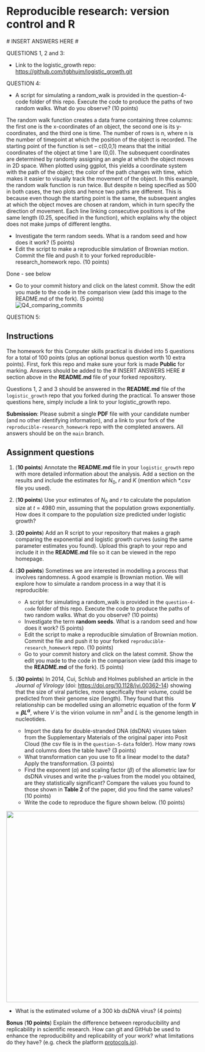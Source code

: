 # Reproducible research: version control and R

\# INSERT ANSWERS HERE #

QUESTIONS 1, 2 and 3:  
* Link to the logistic_growth repo: https://github.com/tgbhujm/logistic_growth.git  

QUESTION 4:
* A script for simulating a random_walk is provided in the question-4-code folder of this repo. Execute the code to produce the paths of two random walks. What do you observe? (10 points)
  
The random walk function creates a data frame containing three columns: the first one is the x-coordinates of an object, the second one is its y-coordinates, and the third one is time. The number of rows is n, where n is the number of timepoint at which the position of the object is recorded. The starting point of the function is set – c(0,0,1) means that the initial coordinates of the object at time 1 are (0,0). The subsequent coordinates are determined by randomly assigning an angle at which the object moves in 2D space. When plotted using ggplot, this yields a coordinate system with the path of the object; the color of the path changes with time, which makes it easier to visually track the movement of the object.
In this example, the random walk function is run twice. But despite n being specified as 500 in both cases, the two plots and hence two paths are different. This is because even though the starting point is the same, the subsequent angles at which the object moves are chosen at random, which in turn specify the direction of movement. Each line linking consecutive positions is of the same length (0.25, specified in the function), which explains why the object does not make jumps of different lengths.
* Investigate the term random seeds. What is a random seed and how does it work? (5 points)  
* Edit the script to make a reproducible simulation of Brownian motion. Commit the file and push it to your forked reproducible-research_homework repo. (10 points)  

Done - see below  
* Go to your commit history and click on the latest commit. Show the edit you made to the code in the comparison view (add this image to the README.md of the fork). (5 points)  
![Q4_comparing_commits](https://github.com/tgbhujm/reproducible-research_homework/assets/150151014/fd94e31b-4b1a-406f-9a1a-54d7fe0ef0d8)


QUESTION 5:

## Instructions

The homework for this Computer skills practical is divided into 5 questions for a total of 100 points (plus an optional bonus question worth 10 extra points). First, fork this repo and make sure your fork is made **Public** for marking. Answers should be added to the # INSERT ANSWERS HERE # section above in the **README.md** file of your forked repository.

Questions 1, 2 and 3 should be answered in the **README.md** file of the `logistic_growth` repo that you forked during the practical. To answer those questions here, simply include a link to your logistic_growth repo.

**Submission**: Please submit a single **PDF** file with your candidate number (and no other identifying information), and a link to your fork of the `reproducible-research_homework` repo with the completed answers. All answers should be on the `main` branch.

## Assignment questions 

1) (**10 points**) Annotate the **README.md** file in your `logistic_growth` repo with more detailed information about the analysis. Add a section on the results and include the estimates for $N_0$, $r$ and $K$ (mention which *.csv file you used).
   
2) (**10 points**) Use your estimates of $N_0$ and $r$ to calculate the population size at $t$ = 4980 min, assuming that the population grows exponentially. How does it compare to the population size predicted under logistic growth? 

3) (**20 points**) Add an R script to your repository that makes a graph comparing the exponential and logistic growth curves (using the same parameter estimates you found). Upload this graph to your repo and include it in the **README.md** file so it can be viewed in the repo homepage.
   
4) (**30 points**) Sometimes we are interested in modelling a process that involves randomness. A good example is Brownian motion. We will explore how to simulate a random process in a way that it is reproducible:

   - A script for simulating a random_walk is provided in the `question-4-code` folder of this repo. Execute the code to produce the paths of two random walks. What do you observe? (10 points)
   - Investigate the term **random seeds**. What is a random seed and how does it work? (5 points)
   - Edit the script to make a reproducible simulation of Brownian motion. Commit the file and push it to your forked `reproducible-research_homework` repo. (10 points)
   - Go to your commit history and click on the latest commit. Show the edit you made to the code in the comparison view (add this image to the **README.md** of the fork). (5 points)

5) (**30 points**) In 2014, Cui, Schlub and Holmes published an article in the *Journal of Virology* (doi: https://doi.org/10.1128/jvi.00362-14) showing that the size of viral particles, more specifically their volume, could be predicted from their genome size (length). They found that this relationship can be modelled using an allometric equation of the form **$`V = \beta L^{\alpha}`$**, where $`V`$ is the virion volume in nm<sup>3</sup> and $`L`$ is the genome length in nucleotides.

   - Import the data for double-stranded DNA (dsDNA) viruses taken from the Supplementary Materials of the original paper into Posit Cloud (the csv file is in the `question-5-data` folder). How many rows and columns does the table have? (3 points)
   - What transformation can you use to fit a linear model to the data? Apply the transformation. (3 points)
   - Find the exponent ($\alpha$) and scaling factor ($\beta$) of the allometric law for dsDNA viruses and write the p-values from the model you obtained, are they statistically significant? Compare the values you found to those shown in **Table 2** of the paper, did you find the same values? (10 points)
   - Write the code to reproduce the figure shown below. (10 points)

  <p align="center">
     <img src="https://github.com/josegabrielnb/reproducible-research_homework/blob/main/question-5-data/allometric_scaling.png" width="600" height="500">
  </p>

  - What is the estimated volume of a 300 kb dsDNA virus? (4 points)

**Bonus** (**10 points**) Explain the difference between reproducibility and replicability in scientific research. How can git and GitHub be used to enhance the reproducibility and replicability of your work? what limitations do they have? (e.g. check the platform [protocols.io](https://www.protocols.io/)).
